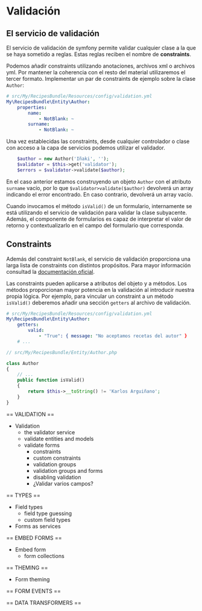 # Validación

## El servicio de validación

El servicio de validación de symfony permite validar cualquier clase a la que se haya sometido a reglas. Estas reglas reciben el nombre de **constraints**.

Podemos añadir constraints utilizando anotaciones, archivos xml o archivos yml. Por mantener la coherencia con el resto del material utilizaremos el tercer formato. Implementar un par de constraints de ejemplo sobre la clase `Author`:

```yaml
# src/My/RecipesBundle/Resources/config/validation.yml
My\RecipesBundle\Entity\Author:
    properties:
        name:
            - NotBlank: ~
        surname:
            - NotBlank: ~
```

Una vez establecidas las constraints, desde cualquier controlador o clase con acceso a la capa de servicios podemos utilizar el validador.

```php
    $author = new Author('Iñaki', '');
    $validator = $this->get('validator');
    $errors = $validator->validate($author);
```

En el caso anterior estamos construyendo un objeto `Author` con el atributo `surname` vacío, por lo que `$validator>validate($author)` devolverá un array indicando el error encontrado. En caso contrario, devolverá un array vacío.

Cuando invocamos el método `isValid()` de un formulario, internamente se está utilizando el servicio de validación para validar la clase subyacente. Además, el componente de formularios es capaz de interpretar el valor de retorno y contextualizarlo en el campo del formulario que corresponda.


## Constraints

Además del constraint `NotBlank`, el servicio de validación proporciona una larga lista de constraints con distintos propósitos. Para mayor información consultad la [documentación oficial](http://symfony.com/doc/current/book/validation.html#constraints).

Las constraints pueden aplicarse a atributos del objeto y a métodos. Los métodos proporcionan mayor potencia en la validación al introducir nuestra propia lógica. Por ejemplo, para vincular un constraint a un método `isValid()` deberemos añadir una sección `getters` al archivo de validación.

```yaml
# src/My/RecipesBundle/Resources/config/validation.yml
My\RecipesBundle\Entity\Author:
    getters:
        valid:
            - "True": { message: "No aceptamos recetas del autor" }
    # ...
```

```php
// src/My/RecipesBundle/Entity/Author.php

class Author
{
    // ...
    public function isValid()
    {
        return $this->__toString() != 'Karlos Arguiñano';
    }
}
```




== VALIDATION ==
- Validation
  - the validator service
  - validate entities and models
  - validate forms
    - constraints
    - custom constraints
    - validation groups
    - validation groups and forms
    - disabling validation
    - ¿Validar varios campos?

== TYPES == 
- Field types
	- field type guessing
	- custom field types
- Forms as services

== EMBED FORMS ==
- Embed form
	- form collections

== THEMING ==
- Form theming


== FORM EVENTS ==


== DATA TRANSFORMERS ==